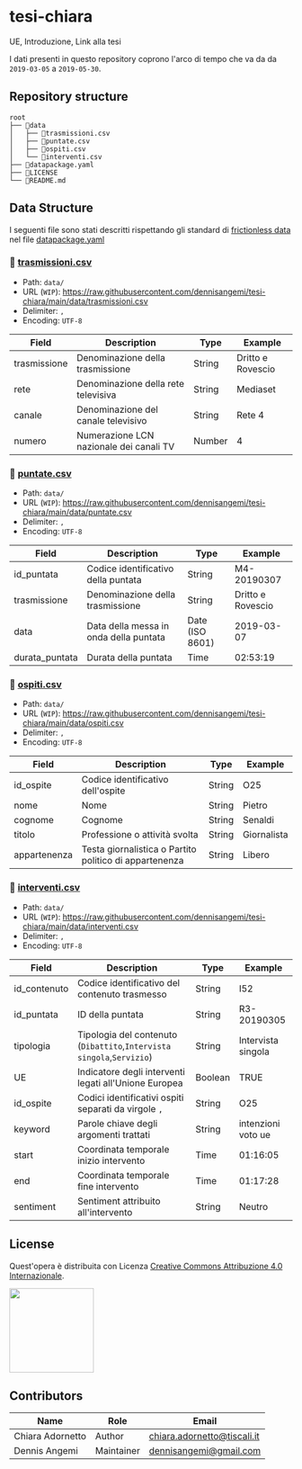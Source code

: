 # tesi-chiara
UE, Introduzione, Link alla tesi

I dati presenti in questo repository coprono l'arco di tempo che va da da `2019-03-05` a `2019-05-30`.

## Repository structure

```
root
├── 📂data
│   ├── 📄trasmissioni.csv
│   ├── 📄puntate.csv
│   ├── 📄ospiti.csv
│   └── 📄interventi.csv
├── 📄datapackage.yaml
├── 📄LICENSE
└── 📄README.md
```

## Data Structure
I seguenti file sono stati descritti rispettando gli standard di [frictionless data](https://frictionlessdata.io/standards/) nel file [datapackage.yaml](datapackage.yaml)

### 📄 [trasmissioni.csv](data/trasmissioni.csv)

- Path: `data/`
- URL (`WIP`): https://raw.githubusercontent.com/dennisangemi/tesi-chiara/main/data/trasmissioni.csv
- Delimiter: `,`
- Encoding: `UTF-8`

Field | Description | Type | Example
-- | -- | -- | --
trasmissione | Denominazione della trasmissione | String | Dritto e Rovescio
rete | Denominazione della rete televisiva | String | Mediaset
canale | Denominazione del canale televisivo | String | Rete 4
numero | Numerazione LCN nazionale dei canali TV | Number | 4

### 📄 [puntate.csv](data/puntate.csv)

- Path: `data/`
- URL (`WIP`): https://raw.githubusercontent.com/dennisangemi/tesi-chiara/main/data/puntate.csv
- Delimiter: `,`
- Encoding: `UTF-8`

Field | Description | Type | Example
-- | -- | -- | --
id_puntata | Codice identificativo della puntata | String | M4-20190307
trasmissione | Denominazione della trasmissione | String | Dritto e Rovescio
data | Data della messa in onda della puntata | Date (ISO 8601)  | 2019-03-07
durata_puntata | Durata della puntata | Time | 02:53:19

### 📄 [ospiti.csv](data/ospiti.csv)

- Path: `data/`
- URL (`WIP`): https://raw.githubusercontent.com/dennisangemi/tesi-chiara/main/data/ospiti.csv
- Delimiter: `,`
- Encoding: `UTF-8`

Field | Description | Type | Example
-- | -- | -- | --
id_ospite | Codice identificativo dell'ospite | String | O25
nome | Nome | String | Pietro
cognome | Cognome | String | Senaldi
titolo | Professione o attività svolta | String | Giornalista
appartenenza | Testa giornalistica o Partito politico di appartenenza | String | Libero

### 📄 [interventi.csv](data/interventi.csv)

- Path: `data/`
- URL (`WIP`): https://raw.githubusercontent.com/dennisangemi/tesi-chiara/main/data/interventi.csv
- Delimiter: `,`
- Encoding: `UTF-8`

Field | Description | Type | Example
-- | -- | -- | --
id_contenuto | Codice identificativo del contenuto trasmesso | String | I52
id_puntata | ID della puntata | String | R3-20190305
tipologia | Tipologia del contenuto (`Dibattito`,`Intervista singola`,`Servizio`) | String | Intervista singola
UE | Indicatore degli interventi legati all'Unione Europea | Boolean | TRUE
id_ospite | Codici identificativi ospiti separati da virgole `, ` | String | O25
keyword | Parole chiave degli argomenti trattati | String | intenzioni voto ue
start | Coordinata temporale inizio intervento | Time | 01:16:05
end | Coordinata temporale fine intervento | Time | 01:17:28
sentiment | Sentiment attribuito all'intervento | String | Neutro

## License
Quest'opera è distribuita con Licenza [Creative Commons Attribuzione 4.0 Internazionale](http://creativecommons.org/licenses/by/4.0/).

<a href="https://creativecommons.org/licenses/by/4.0/"><img src="https://mirrors.creativecommons.org/presskit/buttons/88x31/png/by.png" width="150"/></a>

## Contributors
Name | Role | Email
-- | -- | -- 
Chiara Adornetto | Author | chiara.adornetto@tiscali.it
Dennis Angemi | Maintainer | dennisangemi@gmail.com
